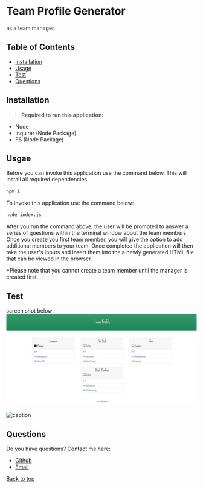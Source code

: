 # Team Profile Generator

as a team manager.

## Table of Contents
* [Installation](#Installation)
* [Usage](#Usage)
* [Test](Test)
* [Questions](#Questions)

## Installation
><b>Required to run this application:</b>
* Node
* Inquirer (Node Package)
* FS (Node Package)

## Usgae
Before you can invoke this application use the command below. This will install all required dependencies.</b>

```bash
npm i
```
To invoke this application use the command below:</b>
```bash
node index.js
```
After you run the command above, the user will be prompted to answer a series of questions within the terminal window about the team members. Once you create you first team member, you will give the option to add additional members to your team. Once completed the application will then take the user's inputs and insert them into the a newly generated HTML file that can be viewed in the browser.</b>

*Please note that you cannot create a team member until the manager is created first. 

## Test
screen shot below:</b>
![caption](./images/screenshot1.jpg)

![caption](./images/example.gif)



## Questions
Do you have questions? Contact me here:
* [Github](https://github.com/jameleggleston)
* [Email](jamel.eggleston@gmail.com)


[Back to top](#Team-Profile-Generator)